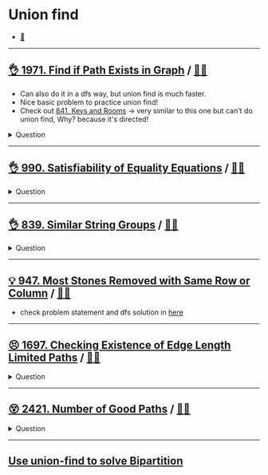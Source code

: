 # Union find

- [:notebook:](../../_notes/union_find.md)

------------------------------------------------------------------------------

## [:ok_hand: 1971. Find if Path Exists in Graph](https://leetcode.com/problems/find-if-path-exists-in-graph/) / [:man_technologist:](find_if_path_exists_in_graph.h)

- Can also do it in a dfs way, but union find is much faster.
- Nice basic problem to practice union find!
- Check out [841. Keys and Rooms](../backtracking/README.md#👌-841-keys-and-rooms-🎯) -> very similar to this one but can't do union find, Why? because it's directed!

<details><summary markdown="span">Question</summary>

```markdown
There is a bi-directional graph with n vertices, where
- each vertex is labeled from 0 to n - 1 (inclusive).

The edges in the graph are represented as a 2D integer array edges, where
- each edges[i] = [ui, vi] denotes a bi-directional edge between ui and  vi.
- Every vertex pair is connected by at most one edge, and
- no vertex has an edge to itself.

You want to determine
- if there is a valid path that exists from source to destination.

Given edges and the integers n, source, and destination,
return true if there is a valid path from source to destination,
or false otherwise.


Input: n = 3, edges = [[0,1],[1,2],[2,0]], source = 0, destination = 2
Output: true
Explanation:

There are two paths from vertex 0 to vertex 2:
- 0 → 1 → 2
- 0 → 2
```

</details>

------------------------------------------------------------------------------

## [:ok_hand: 990. Satisfiability of Equality Equations](https://leetcode.com/problems/satisfiability-of-equality-equations/) / [:man_technologist:](satisfiability_of_eqs.h)

<details><summary markdown="span">Question</summary>

```markdown
You are given an array of strings equations that represent relationships between variables where
- each string equations[i] is of length 4
- takes one of two different forms: "x==y" or "x!=y".
- x and y are lowercase letters (not necessarily different) that represent one-letter variable names.

Return true if it is possible to assign integers to variable names so as to satisfy all the given equations, or false otherwise.

Input: equations = ["a==b","b!=a"]
Output: false
```

</details>

------------------------------------------------------------------------------

## [:ok_hand: 839. Similar String Groups](https://leetcode.com/problems/similar-string-groups) / [:man_technologist:](similar_string_groups.h)

<details><summary markdown="span">Question</summary>

```markdown
Two strings X and Y are similar if we can swap two letters (in different
positions) of X, so that it equals Y. Also two strings X and Y are similar if
they are equal. For example,
- "tars" and "rats" are similar (swapping at positions 0 and 2), and
- "rats" and "arts" are similar,
- but "star" is not similar to "tars", "rats", or "arts".

Each group is such that a word is in the group if and only if it is similar to
at least one other word in the group.


These form two connected groups by similarity:
- {"tars", "rats", "arts"} and {"star"}.

- Notice that "tars" and "arts" are in the same group even though they are not
  similar.

We are given a list strs of strings where every string in strs is an anagram of
every other string in strs. How many groups are there?

Input: strs = ["tars","rats","arts","star"]
Output: 2

Input: strs = ["omv","ovm"]
Output: 1
```

</details>

------------------------------------------------------------------------------

## [:bulb: 947. Most Stones Removed with Same Row or Column](https://leetcode.com/problems/most-stones-removed-with-same-row-or-column/) / [:man_technologist:](most_stones_removed_with_same_row_or_col_uf.h)

- check problem statement and dfs solution in [here](../graph/README.md#💡-947-most-stones-removed-with-same-row-or-column-🎯)

------------------------------------------------------------------------------

## [:persevere: 1697. Checking Existence of Edge Length Limited Paths](https://leetcode.com/problems/checking-existence-of-edge-length-limited-paths) / [:man_technologist:](existence_of_edge_lenth_limited_path.h)

<details><summary markdown="span">Question</summary>

```markdown
An undirected graph of n nodes is defined by edgeList, where
- edgeList[i] = [ui, vi, disi] denotes an edge between nodes ui and vi with
  distance disi.
- Note that there may be multiple edges between two nodes.

Given an array queries, where queries[j] = [pj, qj, limitj], your task is to
determine for each queries[j] whether there is a path between pj and qj such
that each edge on the path has a distance strictly less than limitj .

Return a boolean array answer, where answer.length == queries.length and
the jth value of answer is true if there is a path for queries[j] is true, and
false otherwise.

Input: n = 3, edgeList = [[0,1,2],[1,2,4],[2,0,8],[1,0,16]],
              queries = [[0,1,2],[0,2,5]]
Output: [false,true]

- between 0 and 1 there is no path where each distance is less than 2
- there is a path (0 -> 1 -> 2) of two edges with distances less than 5
```

</details>

------------------------------------------------------------------------------

## [:dizzy_face: 2421. Number of Good Paths](https://leetcode.com/problems/number-of-good-paths/) / [:man_technologist:](number_of_good_paths.h)

<details><summary markdown="span">Question</summary>

```markdown
There is a tree (i.e. a connected, undirected graph with no cycles) consisting
of n nodes numbered from `0` to `n - 1` and exactly `n - 1` edges.

You are given a 0-indexed integer array vals of length n where vals[i] denotes
the value of the ith node.

You are also given a 2D integer array edges where `edges[i] = [ai, bi]` denotes
that there exists an undirected edge connecting nodes ai and bi.

A good path is a simple path that satisfies the following conditions:

- The starting node and the ending node have the same value.
- All nodes between the starting node and the ending node have values less than
  or equal to the starting node (i.e. the starting node's value should be the
  maximum value along the path).

Return the number of distinct good paths.

Note that a path and its reverse are counted as the same path.
For example, 0 -> 1 is considered to be the same as 1 -> 0.
A single node is also considered as a valid path.

Input: vals = [1,3,2,1,3], edges = [[0,1],[0,2],[2,3],[2,4]]
Output: 6

nodeIdx(val) below:

        0(1)
    1(3)     2(2)
           3(1) 4(3)

Explanation: There are 5 good paths consisting of a single node.
There is 1 additional good path: nodeIdx: 1 -> 0 -> 2 -> 4.

(The reverse path 4 -> 2 -> 0 -> 1 is treated as the same as 1 -> 0 -> 2 -> 4.)
Note that 0 -> 2 -> 3 is not a good path because vals[2] > vals[0].

```

</details>

------------------------------------------------------------------------------


## [Use union-find to solve Bipartition](../graph/README.md#solve-bipartition-with-union-find)
